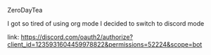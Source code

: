 ZeroDayTea

I got so tired of using org mode I decided to switch to discord mode

link: https://discord.com/oauth2/authorize?client_id=1235931604459978822&permissions=52224&scope=bot
